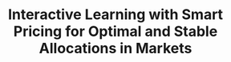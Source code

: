 ---
layout: page
title: "Interactive Learning with Smart Pricing for Optimal and Stable Allocations in Markets"
permalink: /learning_pricing_markets/
excerpt_separator: <!--more-->
tagline: "We study the joint effect of pricing and recommendations in markets such as AirBnB, Uber, Doordash, Amazon, eBay, etc. We develop an efficient algorithm to minimize customer dissatisfaction and market instability in a repeated learning setting by integrating techniqes such as collaborative filtering, explore and exploit, and bidding protocols for optimal resource allocation."
type: project
imagelink: assets/learning_pricing_markets.png
location: front
collaborators: YE Eringbas, K Ramchandran (UC Berkeley)
---